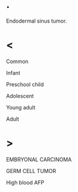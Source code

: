 # .

Endodermal sinus tumor.

# <

Common

Infant

Preschool child

Adolescent

Young adult

Adult

# >

EMBRYONAL CARCINOMA

GERM CELL TUMOR

High blood AFP
